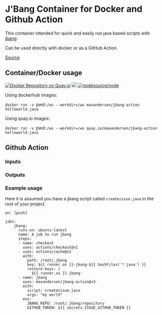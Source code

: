 # J'Bang Container for Docker and Github Action

This container intended for quick and easily run java based scripts with [jbang](https://github.com/maxandersen/jbang).

Can be used directly with docker or as a GitHub Action

[Source](https://github.com/maxandersen/jbang-action)

## Container/Docker usage

[![Docker Repository on Quay.io](https://quay.io/repository/maxandersen/jbang-action/status "Docker Repository on Quay.io")](https://quay.io/repository/jbang-action) [![](https://images.microbadger.com/badges/image/maxandersen/jbang-action.svg)](https://microbadger.com/images/maxandersen/jbang-action "Get your own image badge on microbadger.com") [![nodesource/node](http://dockeri.co/image/maxandersen/jbang-action)](https://registry.hub.docker.com/r/maxandersen/jbang-action)

Using dockerhub images:

`docker run -v `pwd`:/ws --workdir=/ws maxandersen/jbang-action helloworld.java`

Using quay.io images:

`docker run -v `pwd`:/ws --workdir=/ws quay.io/maxandersen/jbang-action helloworld.java`


## Github Action

### Inputs

### Outputs

### Example usage

Here it is assumed you have a jbang script called `createissue.java` in the root of your project.

```
on: [push]

jobs:
    jbang:
      runs-on: ubuntu-latest
      name: A job to run jbang
      steps:
      - name: checkout
        uses: actions/checkout@v1
      - uses: actions/cache@v1
        with:
          path: /root/.jbang
          key: ${{ runner.os }}-jbang-${{ hashFiles('*.java') }}
          restore-keys: |
            ${{ runner.os }}-jbang-
      - name: jbang
        uses: maxandersen/jbang-action@v3
        with:
          script: createissue.java
          args: "my world"
        env:
          JBANG_REPO: /root/.jbang/repository
          GITHUB_TOKEN: ${{ secrets.ISSUE_GITHUB_TOKEN }}
```
